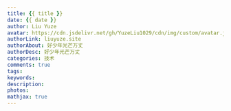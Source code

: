 ```yaml
---
title: {{ title }}
date: {{ date }}
author: Liu Yuze
avatar: https://cdn.jsdelivr.net/gh/YuzeLiu1029/cdn/img/custom/avatar.jpg
authorLink: liuyuze.site
authorAbout: 好少年光芒万丈
authorDesc: 好少年光芒万丈
categories: 技术
comments: true
tags:
keywords:
description:
photos:
mathjax: true
---
```

